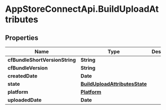 # AppStoreConnectApi.BuildUploadAttributes

## Properties

Name | Type | Description | Notes
------------ | ------------- | ------------- | -------------
**cfBundleShortVersionString** | **String** |  | [optional] 
**cfBundleVersion** | **String** |  | [optional] 
**createdDate** | **Date** |  | [optional] 
**state** | [**BuildUploadAttributesState**](BuildUploadAttributesState.md) |  | [optional] 
**platform** | [**Platform**](Platform.md) |  | [optional] 
**uploadedDate** | **Date** |  | [optional] 


